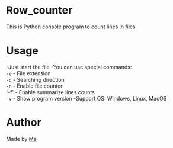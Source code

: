 # Row_counter
This is Python console program to count lines in files
# Usage
-Just start the file
-You can use special commands:<br>
`-e` - File extension<br>
`-d` - Searching direction<br>
`-n` - Enable file counter<br>
'-f' - Enable summarize lines counts<br>
`-v` - Show program version
-Support OS: Windows, Linux, MacOS
# Author
Made by [Me](https://github.com/Tooloom)
